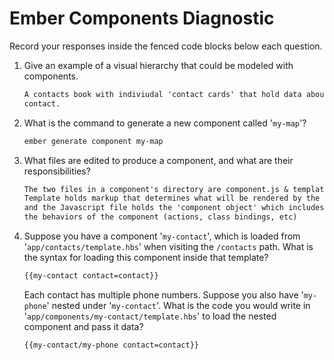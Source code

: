 # Ember Components Diagnostic

Record your responses inside the fenced code blocks below each question.

1.  Give an example of a visual hierarchy that could be modeled with components.

    ```md
    A contacts book with indiviudal 'contact cards' that hold data about the
    contact.
    ```

1.  What is the command to generate a new component called '`my-map`'?

    ```sh
    ember generate component my-map
    ```

1.  What files are edited to produce a component, and what are their
    responsibilities?

    ```md
    The two files in a component's directory are component.js & template.hbs.
    Template holds markup that determines what will be rendered by the component
    and the Javascript file holds the 'component object' which includes all of
    the behaviors of the component (actions, class bindings, etc)
    ```

1.  Suppose you have a component '`my-contact`', which is loaded from
    '`app/contacts/template.hbs`' when visiting the `/contacts` path. What is
    the syntax for loading this component inside that template?

    ```html
    {{my-contact contact=contact}}
    ```

    Each contact has multiple phone numbers. Suppose you also have '`my-phone`'
    nested under '`my-contact`'. What is the code you would write in
    '`app/components/my-contact/template.hbs`' to load the nested component and
    pass it data?

    ```html
    {{my-contact/my-phone contact=contact}}
    ```
